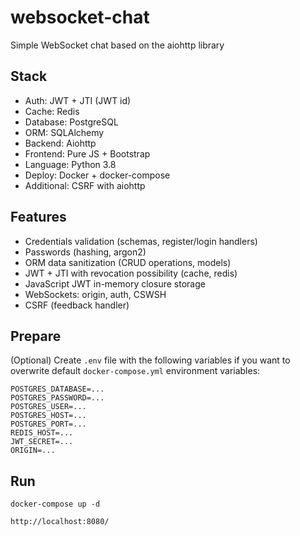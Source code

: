 # websocket-chat
Simple WebSocket chat based on the aiohttp library

## Stack
- Auth: JWT + JTI (JWT id)
- Cache: Redis
- Database: PostgreSQL
- ORM: SQLAlchemy
- Backend: Aiohttp
- Frontend: Pure JS + Bootstrap
- Language: Python 3.8
- Deploy: Docker + docker-compose
- Additional: CSRF with aiohttp

## Features
- Credentials validation (schemas, register/login handlers)
- Passwords (hashing, argon2)
- ORM data sanitization (CRUD operations, models)
- JWT + JTI with revocation possibility (cache, redis)
- JavaScript JWT in-memory closure storage
- WebSockets: origin, auth, CSWSH
- CSRF (feedback handler)

## Prepare
(Optional) Сreate `.env` file with the following variables if you want to overwrite default `docker-compose.yml` environment variables:
```
POSTGRES_DATABASE=...
POSTGRES_PASSWORD=...
POSTGRES_USER=...
POSTGRES_HOST=...
POSTGRES_PORT=...
REDIS_HOST=...
JWT_SECRET=...
ORIGIN=...
```
## Run
```
docker-compose up -d
```
```
http://localhost:8080/
```